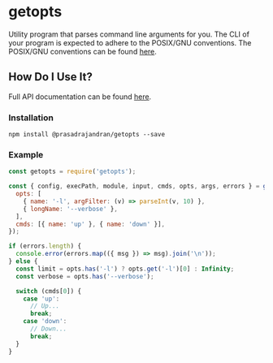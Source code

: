 # getopts

Utility program that parses command line arguments for you. The CLI of your
program is expected to adhere to the POSIX/GNU conventions. The POSIX/GNU
conventions can be found [here](https://www.gnu.org/software/libc/manual/html_node/Argument-Syntax.html).

## How Do I Use It?

Full API documentation can be found [here](https://github.com/prasadrajandran/node-getopts/tree/main/docs).

### Installation

```
npm install @prasadrajandran/getopts --save
```

### Example

```javascript
const getopts = require('getopts');

const { config, execPath, module, input, cmds, opts, args, errors } = getopts({
  opts: [
    { name: '-l', argFilter: (v) => parseInt(v, 10) },
    { longName: '--verbose' },
  ],
  cmds: [{ name: 'up' }, { name: 'down' }],
});

if (errors.length) {
  console.error(errors.map(({ msg }) => msg).join('\n'));
} else {
  const limit = opts.has('-l') ? opts.get('-l')[0] : Infinity;
  const verbose = opts.has('--verbose');

  switch (cmds[0]) {
    case 'up':
      // Up...
      break;
    case 'down':
      // Down...
      break;
  }
}
```
